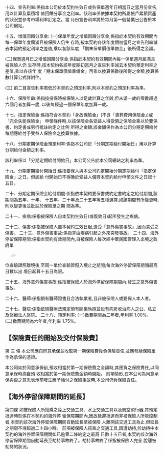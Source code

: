 十四、宣告利率:係指本公司於本契約生效日或各保單週年日相當日之當月份宣告,用以計算及累積增 值回饋分享金之利率。該利率係依據本契約所屬帳戶累積資產的狀況並參考市場利率訂定之。當 月份宣告利率將於每月第一個營業日公告於本公司網站。

十五、增值回饋分享金:
(一)保單年度之增值回饋分享金,係指於本契約有效期間內每一保單年度屆滿且被保險人仍生 存時,按本契約各該年度期初當月之宣告利率減去本契約預定利率之差值,乘以各該年度 「期末保單價值準備金」後所得之金額。

(二)保單週月日之增值回饋分享金,係指於本契約有效期間內每一保單週月屆滿且被保險人仍 生存時,按本契約各該年度期初當月之宣告利率減去本契約預定利率之差值,乘以各該年 度「期末保單價值準備金」再乘以換算係數後所得之金額,換算係數計算公式詳附件。

(三) 前二目宣告利率若低於本契約之預定利率,則以本契約之預定利率為準。

十六、保險年齡:係指按投保時被保險人以足歲計算之年齡,但未滿一歲的零數超過六個月者加算一歲, 以後每經過一個保單年度加算一歲。

十七、指定保險金:係指符合本契約「身故保險金」(不含「喪葬費用保險金」)或「完全失能保險金」
申領條件時,以該保險金各受益人得受領之保險金乘以於要保書、約定書或另行批註約定之比例 所得之金額;該金額係作為本公司分期定期給付每期應給付予受益人保險金之換算依據。

十八、分期定期保險金預定利率:係指本公司於「分期定期給付開始日」用以計算分期給付金額之利率。

該利率係以「分期定期給付開始日」本公司公告於本公司網站之利率為準。

十九、分期定期給付開始日:係指要保人與本公司約定開始分期定期給付「指定保險金」之日。但該給 付開始日不得晚於受益人備齊本契約給付申領文件之日起十五日。

二十、分期定期保險金給付期間:係指依本契約要保書或約定書約定之給付期間,該期間為五年、十年、
十五年、二十年及二十五年等五種選擇,如該期間有所變更時,則以變更後並批註於保險單之期 間為準。

二十一、疾病:係指被保險人自本契約生效日(或復效日)起所發生之疾病。

二十二、傷害:係指被保險人自本契約生效日起,遭受「意外傷害事故」,因而蒙受之傷害。 二十三、意外傷害事故:係指非由疾病引起之外來突發事故。 二十四、海外停留保障期間:係指本契約有效期間內,自被保險人每次經中華民國管理入出境之政府單

![0_image_0.png](0_image_0.png)

位查驗證照離境後,至同一單位查驗證照入境止之期間;每次海外停留保障期間最高日數以出 境日起算十五日為限。

二十五、海外意外傷害事故:係指被保險人於海外停留保障期間內,發生之意外傷害事故。

二十六、醫師:係指領有醫師證書且合法執業者,且非被保險人或要保人本人者。

二十七、醫院:係指依照醫療法規定領有開業執照並設有病房收治病人之公、私立及醫療法人醫院。 二十八、預定利率:
(一)繳費期間為二年者,年利率 1.00%。 (二)繳費期間為六年者,年利率 1.75%。

## 【保險責任的開始及交付保險費】

第 三 條 本公司應自同意承保並收取第一期保險費後負保險責任,並應發給保險單作為承保的憑證。

本公司如於同意承保前,預收相當於第一期保險費之金額時,其應負之保險責任,以同意承保時溯自預 收相當於第一期保險費金額時開始。 前項情形,在本公司為同意承保與否之意思表示前發生應予給付之保險事故時,本公司仍負保險責任。

## 【海外停留保障期間的延長】

第四條 如被保險人所搭乘之陸上交通工具、水上交通工具以及航空飛行器,其預定抵達時刻係在本契約的海外停 留保障期間內,因故延遲抵達而非被保險人所能控制者,本契約該次海外停留保障期間自動延長至被保險 人離開該交通工具為止,但延長之期限不得超過二十四小時。 前項被保險人搭乘之交通工具,因遭劫持,於劫持中本契約的海外停留保障期間如已逾第二條約定之最高 日數十五日者,本契約該次海外停留保障期間自動延長至劫持事故終了。劫持事故終了係指被保險人完全 脫離被劫持的狀況。